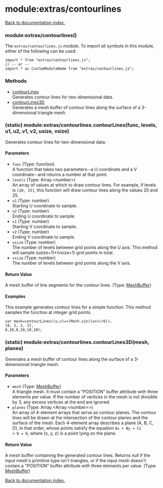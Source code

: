 # module:extras/contourlines

[Back to documentation index.](index.md)

<a name='extras_contourlines'></a>
### module:extras/contourlines()

The <code>extras/contourlines.js</code> module.
To import all symbols in this module, either of the following can be used:

    import * from "extras/contourlines.js";
    // -- or --
    import * as CustomModuleName from "extras/contourlines.js";

### Methods

* [contourLines](#extras_contourlines.contourLines)<br>Generates contour lines for two-dimensional data.
* [contourLines3D](#extras_contourlines.contourLines3D)<br>Generates a mesh buffer of
contour lines along the surface of a 3-dimensional triangle mesh.

<a name='extras_contourlines.contourLines'></a>
### (static) module:extras/contourlines.contourLines(func, levels, u1, u2, v1, v2, usize, vsize)

Generates contour lines for two-dimensional data.

#### Parameters

* `func` (Type: function)<br>A function that takes two parameters--a U coordinate and a V coordinate--and returns a number at that point.
* `levels` (Type: Array.&lt;number>)<br>An array of values at which to draw contour lines. For example, if levels is `[20, 25]`, this function will draw contour lines along the values 20 and 25.
* `u1` (Type: number)<br>Starting U coordinate to sample.
* `u2` (Type: number)<br>Ending U coordinate to sample.
* `v1` (Type: number)<br>Starting V coordinate to sample.
* `v2` (Type: number)<br>Ending V coordinate to sample.
* `usize` (Type: number)<br>The number of levels between grid points along the U axis. This method will sample (usize+1)\*(vsize+1) grid points in total.
* `vsize` (Type: number)<br>The number of levels between grid points along the V axis.

#### Return Value

A mesh buffer of line segments for the contour lines. (Type: <a href="MeshBuffer.md">MeshBuffer</a>)

#### Examples

This example generates contour lines for a simple
function. This method samples the function at integer grid points.

    var mesh=contourLines((u,v)=>(Math.sin((u+v)/6)),
    [0, 1, 2, 3],
    0,10,0,10,10,10);

<a name='extras_contourlines.contourLines3D'></a>
### (static) module:extras/contourlines.contourLines3D(mesh, planes)

Generates a mesh buffer of
contour lines along the surface of a 3-dimensional triangle mesh.

#### Parameters

* `mesh` (Type: <a href="MeshBuffer.md">MeshBuffer</a>)<br>A triangle mesh. It must contain a "POSITION" buffer attribute with three elements per value. If the number of vertices in the mesh is not divisible by 3, any excess vertices at the end are ignored.
* `planes` (Type: Array.&lt;Array.&lt;number>>)<br>An array of 4-element arrays that serve as contour planes. The contour lines will be drawn at the intersection of the contour planes and the surface of the mesh. Each 4-element array describes a plane (A, B, C, D), in that order, whose points satisfy the equation <code>Ax + By + Cz + D = 0</code>, where (x, y, z) is a point lying on the plane.

#### Return Value

A mesh buffer containing the generated contour lines.
Returns null if the input mesh's primitive type isn't triangles, or if
the input mesh doesn't contain a "POSITION" buffer attribute with
three elements per value. (Type: <a href="MeshBuffer.md">MeshBuffer</a>)

[Back to documentation index.](index.md)
